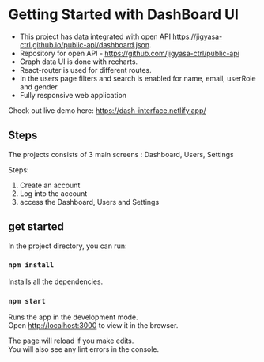 # Getting Started with DashBoard UI

- This project has data integrated with open API https://jigyasa-ctrl.github.io/public-api/dashboard.json.
- Repository for open API - https://github.com/jigyasa-ctrl/public-api
- Graph data UI is done with recharts. 
- React-router is used for different routes.
- In the users page filters and search is enabled for name, email, userRole and gender.
- Fully responsive web application

Check out live demo here: https://dash-interface.netlify.app/

## Steps

The projects consists of 3 main screens : Dashboard, Users, Settings

Steps: 
1. Create an account
2. Log into the account
3. access the Dashboard, Users and Settings


## get started 

In the project directory, you can run:
### `npm install`

Installs all the dependencies.

### `npm start`

Runs the app in the development mode.\
Open [http://localhost:3000](http://localhost:3000) to view it in the browser.

The page will reload if you make edits.\
You will also see any lint errors in the console.


